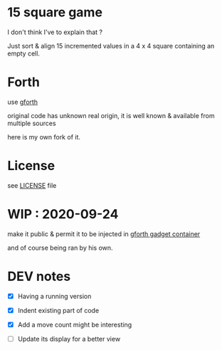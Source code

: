 # 15 square game

I don't think I've to explain that ? 

Just sort & align 15 incremented values in a 4 x 4 square containing an empty cell.

# Forth

use [gforth](https://www.gnu.org/software/gforth/) 

original code has unknown real origin, it is well known & available from multiple sources

here is my own fork of it.

# License 

see [LICENSE](LICENSE) file 

# WIP : 2020-09-24

make it public & permit it to be injected in [gforth gadget container](https://hub.docker.com/r/francoispussault/gforthgadgets)

and of course being ran by his own.

# DEV notes

- [X] Having a running version
- [X] Indent existing part of code
- [X] Add a move count might be interesting 
- [ ] Update its display for a better view 

